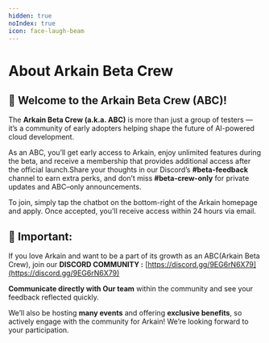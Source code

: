 ```yaml
---
hidden: true
noIndex: true
icon: face-laugh-beam
---
```


# About Arkain Beta Crew

## 🚀 Welcome to the Arkain Beta Crew (ABC)!

The **Arkain Beta Crew (a.k.a. ABC)** is more than just a group of testers — it’s a community of early adopters helping shape the future of AI-powered cloud development.

As an ABC, you’ll get early access to Arkain, enjoy unlimited features during the beta, and receive a membership that provides additional access after the official launch.Share your thoughts in our Discord’s **#beta-feedback** channel to earn extra perks, and don’t miss **#beta-crew-only** for private updates and ABC–only announcements.

To join, simply tap the chatbot on the bottom-right of the Arkain homepage and apply. Once accepted, you'll receive access within 24 hours via email.

## 📌 **Important:**

If you love Arkain and want to be a part of its growth as an ABC(Arkain Beta Crew), join our **DISCORD COMMUNITY :** [https://discord.gg/9EG6rN6X79](https://discord.gg/9EG6rN6X79)

**Communicate directly with Our team** within the community and see your feedback reflected quickly.

We’ll also be hosting **many events** and offering **exclusive benefits**, so actively engage with the community for Arkain! We’re looking forward to your participation.

